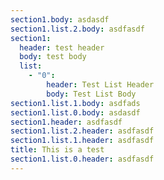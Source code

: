 ```yaml
---
section1.body: asdasdf
section1.list.2.body: asdfasdf
section1:
  header: test header
  body: test body
  list:
    - "0":
        header: Test List Header
        body: Test List Body
section1.list.1.body: asdfads
section1.list.0.body: asdasdf
section1.header: asdfasdf
section1.list.2.header: asdfasdf
section1.list.1.header: asdfasdf
title: This is a test
section1.list.0.header: asdfasdf
---
```

